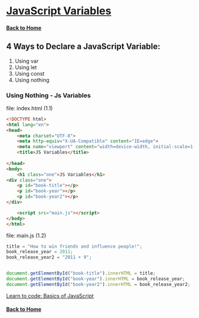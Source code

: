 # [JavaScript Variables](./js_3_variables.html)


#### [Back to Home](https://sagarkalyan1.github.io/javascript-tutorial/)




## 4 Ways to Declare a JavaScript Variable:
1. Using var
2. Using let
3. Using const
4. Using nothing


### Using Nothing - Js Variables
file: index.html (1.1)
```html
<!DOCTYPE html>
<html lang="en">
<head>
    <meta charset="UTF-8">
    <meta http-equiv="X-UA-Compatible" content="IE=edge">
    <meta name="viewport" content="width=device-width, initial-scale=1.0">
    <title>JS Variables</title>
    
</head>
<body>
    <h1 class="one">JS Variables</h1>
<div class="one">
    <p id="book-title"></p>
    <p id="book-year"></p>
    <p id="book-year2"></p>
</div>

    <script src="main.js"></script> 
</body>
</html>
```
file: main.js (1.2)

```js
title = "How to win friends and influence people!";
book_release_year = 2011;
book_release_year2 = "2011 + 9";


document.getElementById("book-title").innerHTML = title;
document.getElementById("book-year").innerHTML = book_release_year;
document.getElementById("book-year2").innerHTML = book_release_year2;
```



[Learn to code: Basics of JavaScript](https://solvprog.com)



#### [Back to Home](https://sagarkalyan1.github.io/javascript-tutorial/)
